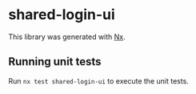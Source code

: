 # shared-login-ui

This library was generated with [Nx](https://nx.dev).

## Running unit tests

Run `nx test shared-login-ui` to execute the unit tests.
